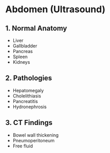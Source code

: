 # Abdomen (Ultrasound)

## 1. Normal Anatomy
- Liver
- Gallbladder
- Pancreas
- Spleen
- Kidneys

## 2. Pathologies
- Hepatomegaly
- Cholelithiasis
- Pancreatitis
- Hydronephrosis

## 3. CT Findings
- Bowel wall thickening
- Pneumoperitoneum
- Free fluid
